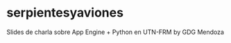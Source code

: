 serpientesyaviones
==================

Slides de charla sobre App Engine + Python en UTN-FRM by GDG Mendoza
